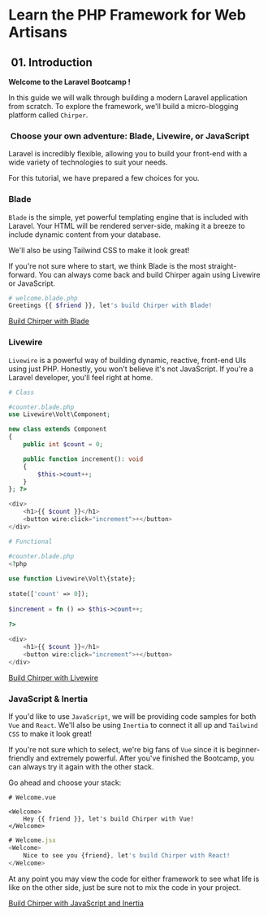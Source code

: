 # Learn the PHP Framework for Web Artisans

##  01. Introduction

**Welcome to the Laravel Bootcamp !**

In this guide we will walk through building a modern Laravel
application from scratch. To explore the framework, we'll build
a micro-blogging platform called `Chirper`.

###  Choose your own adventure: Blade, Livewire, or JavaScript

Laravel is incredibly flexible, allowing you to build your
front-end with a wide variety of technologies to suit your needs.

For this tutorial, we have prepared a few choices for you.

### Blade

`Blade` is the simple, yet powerful templating engine that is
included with Laravel. Your HTML will be rendered server-side,
making it a breeze to include dynamic content from your database.

We'll also be using Tailwind CSS to make it look great!

If you're not sure where to start, we think Blade is the most straight-forward. You can always come back and build Chirper again using Livewire or JavaScript.

```php
# welcome.blade.php
Greetings {{ $friend }}, let's build Chirper with Blade!
```

[Build Chirper with Blade](<https://bootcamp.laravel.com/blade/installation>)

### Livewire

`Livewire` is a powerful way of building dynamic, reactive,
front-end UIs using just PHP. Honestly, you won't believe it's not
JavaScript. If you're a Laravel developer, you'll feel right at home.

```php
# Class

#counter.blade.php
use Livewire\Volt\Component;

new class extends Component
{
    public int $count = 0;

    public function increment(): void
    {
        $this->count++;
    }
}; ?>

<div>
    <h1>{{ $count }}</h1>
    <button wire:click="increment">+</button>
</div>
```

```php
# Functional

#counter.blade.php
<?php
 
use function Livewire\Volt\{state};
 
state(['count' => 0]);
 
$increment = fn () => $this->count++;
 
?>
 
<div>
    <h1>{{ $count }}</h1>
    <button wire:click="increment">+</button>
</div>
```

[Build Chirper with Livewire](https://bootcamp.laravel.com/livewire/installation)

### JavaScript & Inertia

If you'd like to use `JavaScript`, we will be providing code samples
for both `Vue` and `React`. We'll also be using `Inertia` to connect
it all up and `Tailwind CSS` to make it look great!

If you're not sure which to select, we're big fans of `Vue` since it
is beginner-friendly and extremely powerful. After you've finished
the Bootcamp, you can always try it again with the other stack.

Go ahead and choose your stack:

```vue
# Welcome.vue

<Welcome>
    Hey {{ friend }}, let's build Chirper with Vue!
</Welcome>
```

```js
# Welcome.jsx
<Welcome>
    Nice to see you {friend}, let's build Chirper with React!
</Welcome>
```

At any point you may view the code for either framework to see what
life is like on the other side, just be sure not to mix the code in
your project.

[Build Chirper with JavaScript and Inertia](https://bootcamp.laravel.com/inertia/installation)
